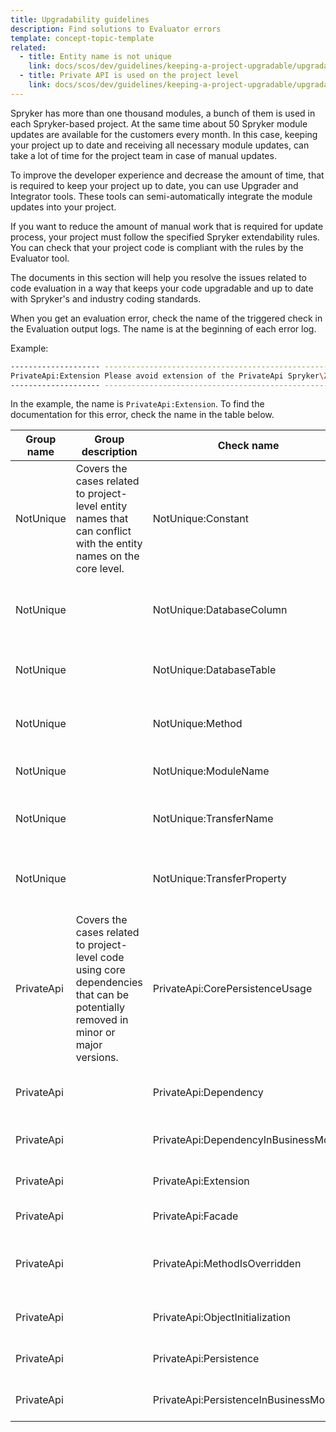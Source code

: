 ```yaml
---
title: Upgradability guidelines
description: Find solutions to Evaluator errors
template: concept-topic-template
related:
  - title: Entity name is not unique
    link: docs/scos/dev/guidelines/keeping-a-project-upgradable/upgradability-guidelines/entity-name-is-not-unique.html
  - title: Private API is used on the project level
    link: docs/scos/dev/guidelines/keeping-a-project-upgradable/upgradability-guidelines/private-api-is-used-on-the-project-level.html
---
```


Spryker has more than one thousand modules, a bunch of them is used in each Spryker-based project. At the same time about 50 Spryker module updates are available for the customers every month. In this case, keeping your project up to date and receiving all necessary module updates, can take a lot of time for the project team in case of manual updates.

To improve the developer experience and decrease the amount of time, that is required to keep your project up to date, you can use Upgrader and Integrator tools. These tools can semi-automatically integrate the module updates into your project.

If you want to reduce the amount of manual work that is required for update process, your project must follow the specified Spryker extendability rules. You can check that your project code is compliant with the rules by the Evaluator tool.

The documents in this section will help you resolve the issues related to code evaluation in a way that keeps your code upgradable and up to date with Spryker's and industry coding standards.

When you get an evaluation error, check the name of the triggered check in the Evaluation output logs. The name is at the beginning of each error log.

Example:
```bash
-------------------- -------------------------------------------------------------------------------------------------------------------------------------------------------------------------------
PrivateApi:Extension Please avoid extension of the PrivateApi Spryker\Zed\CustomerAccessGui\Communication\Form\CustomerAccessForm in Pyz\Zed\CustomerAccessGui\Communication\Form\CustomerAccessForm
-------------------- -------------------------------------------------------------------------------------------------------------------------------------------------------------------------------
```

In the example, the name is `PrivateApi:Extension`. To find the documentation for this error, check the name in the table below.

<div class="width-100">


| Group name | Group description                                                                                                                   | Check name                            | Error message template                                                                                                                                             | Documentation                                                                                                                                                                                                        |
|------------|-------------------------------------------------------------------------------------------------------------------------------------|---------------------------------------|--------------------------------------------------------------------------------------------------------------------------------------------------------------------|----------------------------------------------------------------------------------------------------------------------------------------------------------------------------------------------------------------------|
| NotUnique  | Covers the cases related to project-level entity names that can conflict with the entity names on the core level.                   | NotUnique:Constant                    | **{class_name}::{constant_name}** name has to have project namespace, like **PYZ_{constant_name}**.                                                                | [Constant name is not unique](/docs/scos/dev/guidelines/keeping-a-project-upgradable/upgradability-guidelines/entity-name-is-not-unique.html#notuniqueconstant)                                                     |
| NotUnique  |                                                                                                                                     | NotUnique:DatabaseColumn              | Database column **{table_column_name}** has to have project prefix Pyz in **{absolute_schema_path}**, like **pyz_{table_column_name}**                             | [Name of database table column is not unique](/docs/scos/dev/guidelines/keeping-a-project-upgradable/upgradability-guidelines/entity-name-is-not-unique.html#notuniquedatabasecolumn)                               |
| NotUnique  |                                                                                                                                     | NotUnique:DatabaseTable               | Database table **{table_name}** has to have project prefix Pyz in **{absolute_schema_path}**, like **pyz_{table_name}**                                            | [Database table name is not unique](/docs/scos/dev/guidelines/keeping-a-project-upgradable/upgradability-guidelines/entity-name-is-not-unique.html#notuniquedatabasetable)                                          |
| NotUnique  |                                                                                                                                     | NotUnique:Method                      | Method name **{class}::{method_name}** should contains project prefix, like **{method_name_with_prefix}**                                                          | [Method name is not unique](/docs/scos/dev/guidelines/keeping-a-project-upgradable/upgradability-guidelines/entity-name-is-not-unique.html#notuniquemethod)                                                         |
| NotUnique  |                                                                                                                                     | NotUnique:ModuleName                  | Module **{module_name}** has to have project prefix, like **Pyz{module_name}**.                                                                                    | [Module name is not unique](/docs/scos/dev/guidelines/keeping-a-project-upgradable/upgradability-guidelines/entity-name-is-not-unique.html#notuniquemodulename)                                                     |
| NotUnique  |                                                                                                                                     | NotUnique:TransferName                | Transfer object name `{transfer_name}` has to have project prefix Pyz in **{absolute_transfer_path}**, like **Pyz{transfer_name}**                                 | [Transfer name is not unique](/docs/scos/dev/guidelines/keeping-a-project-upgradable/upgradability-guidelines/entity-name-is-not-unique.html#notuniquetransfername)                                                 |
| NotUnique  |                                                                                                                                     | NotUnique:TransferProperty            | Transfer property `{transfer_property_name}` for `{transfer}` has to have project prefix Pyz in **{absolute_transfer_path}**, like **pyz{transfer_property_name}** | [Transfer property name is not unique](/docs/scos/dev/guidelines/keeping-a-project-upgradable/upgradability-guidelines/entity-name-is-not-unique.html#notuniquetransferproperty)                                    |
| PrivateApi | Covers the cases related to project-level code using core dependencies that can be potentially removed in minor or major versions.  | PrivateApi:CorePersistenceUsage       | Please avoid usage of PrivateApi method **{class_namespace}::{method_name}()**                                                                                     | [Private API is extended](/docs/scos/dev/guidelines/keeping-a-project-upgradable/upgradability-guidelines/private-api-is-used-on-the-project-level.html#privateapicorepersistenceusage)                             |
| PrivateApi |                                                                                                                                     | PrivateApi:Dependency                 | Please avoid usage of **{dependency_provider_class_name}::{dependency_name_constant}** in **{class_name}**                                                         | [Private API is extended](/docs/scos/dev/guidelines/keeping-a-project-upgradable/upgradability-guidelines/private-api-is-used-on-the-project-level.html#privateapidependency)                                       |
| PrivateApi |                                                                                                                                     | PrivateApi:DependencyInBusinessModel  | Please avoid usage of **{class_namespace}** in **{class_namespace}**                                                                                               | [Private API is extended](/docs/scos/dev/guidelines/keeping-a-project-upgradable/upgradability-guidelines/private-api-is-used-on-the-project-level.html#privateapidependencyinbusinessmodel)                        |
| PrivateApi |  | PrivateApi:Extension | Please avoid extension of the PrivateApi **{class_name}** in **{class_name}** | [Private API is extended](/docs/scos/dev/guidelines/keeping-a-project-upgradable/upgradability-guidelines/private-api-is-used-on-the-project-level.html#privateapiextension-form-class)   |
| PrivateApi |                                                                                                                                     | PrivateApi:Facade                     | Please avoid usage of **{method_name}**(...) in **{class_name}**                                                                                                   | [Private API is extended](/docs/scos/dev/guidelines/keeping-a-project-upgradable/upgradability-guidelines/private-api-is-used-on-the-project-level.html#privateapifacade)                                           |
| PrivateApi |                                                                                                                                     | PrivateApi:MethodIsOverridden         | Please avoid usage of core method **{class_namespace}::{method_name}** in the class **{class_namespace}**                                                          | [Private API method is overridden on the project level](/docs/scos/dev/guidelines/keeping-a-project-upgradable/upgradability-guidelines/private-api-is-used-on-the-project-level.html#privateapimethodisoverridden) |
| PrivateApi |                                                                                                                                     | PrivateApi:ObjectInitialization       | Please avoid usage of **{class_namespace}** in **{class_namespace}**                                                                                               | [Private API is extended](/docs/scos/dev/guidelines/keeping-a-project-upgradable/upgradability-guidelines/private-api-is-used-on-the-project-level.html#privateapiobjectinitialization)                             |
| PrivateApi |                                                                                                                                     | PrivateApi:Persistence                | Please avoid usage of $this->**{method_name}**(...) in **{class_name}**                                                                                            | [Private API is used on the project level](/docs/scos/dev/guidelines/keeping-a-project-upgradable/upgradability-guidelines/private-api-is-used-on-the-project-level.html#privateapipersistence)                     |
| PrivateApi |                                                                                                                                     | PrivateApi:PersistenceInBusinessModel | Please avoid usage of PrivateApi **{object_name}**->**{method_name}(...)** in **{class_name}**                                                                     | [Private API is extended](/docs/scos/dev/guidelines/keeping-a-project-upgradable/upgradability-guidelines/private-api-is-used-on-the-project-level.html#privateapipersistenceinbusinessmodel)                       |

</div>
